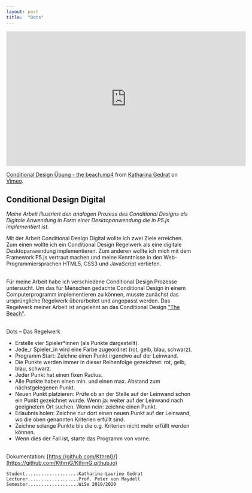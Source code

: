 ```yaml
---
layout: post
title:  "Dots"
---
```


<iframe src="https://player.vimeo.com/video/533433139?h=393d0da56c" width="640" height="360" frameborder="0" allow="autoplay; fullscreen; picture-in-picture" allowfullscreen></iframe>
<p><a href="https://vimeo.com/533433139">Conditional Design Übung - the beach.mp4</a> from <a href="https://vimeo.com/user111387814">Katharina Gedrat</a> on <a href="https://vimeo.com">Vimeo</a>.</p>

## Conditional Design Digital

*Meine Arbeit illustriert den analogen Prozess des Conditional
Designs als Digitale Anwendung in Form einer Desktopanwendung die in P5.js implementiert ist.*

Mit der Arbeit Conditional Design Digital wollte ich zwei Ziele erreichen. Zum einen wollte ich ein Conditional Design Regelwerk als eine digitale Desktopanwendung implementieren. Zum anderen wollte ich mich mit dem Framework P5.js vertraut machen und meine Kenntnisse in den Web-Programmiersprachen HTML5, CSS3 und JavaScript vertiefen.<br><br>

Für meine Arbeit habe ich verschiedene Conditional Design Prozesse untersucht. Um das für Menschen gedachte Conditional Design in einem Computerprogramm implementieren zu können, musste zunächst das ursprüngliche Regelwerk überarbeitet und angepasst werden. Das Regelwerk meiner Arbeit ist angelehnt an das Conditional Design ["The Beach"](https://conditionaldesign.org/workshops/the-beach/).<br><br>

Dots – Das Regelwerk
* Erstelle vier Spieler*innen (als Punkte dargestellt).
* Jede_r Spieler_in wird eine Farbe zugeordnet (rot, gelb, blau, schwarz).
* Programm Start: Zeichne einen Punkt irgendwo auf der Leinwand.
* Die Punkte werden immer in dieser Reihenfolge gezeichnet: rot, gelb, blau, schwarz.
* Jeder Punkt hat einen fixen Radius.
* Alle Punkte haben einen min. und einen max. Abstand zum nächstgelegenen Punkt.
* Neuen Punkt platzieren: Prüfe ob an der Stelle auf der Leinwand schon ein Punkt gezeichnet wurde. Wenn ja: weiter auf der Leinwand nach geeignetem Ort suchen. Wenn nein: zeichne einen Punkt.
* Erlaubnis holen: Zeichne nur dort einen neuen Punkt auf der Leinwand, wo die oben genannten Kriterien erfüllt sind.
* Zeichne solange Punkte bis die o.g. Kriterien nicht mehr erfüllt werden können.
* Wenn dies der Fall ist, starte das Programm von vorne.<br><br>

Dokumentation: [https://github.com/KthrnG/](https://github.com/KthrnG/KthrnG.github.io)

	Student....................Katharina-Laurine Gedrat
	Lecturer...................Prof. Peter von Maydell
	Semester...................WiSe 2019/2020
